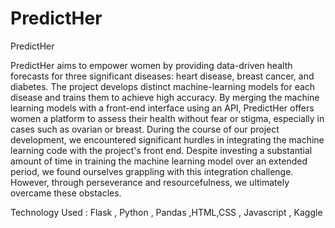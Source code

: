 # PredictHer
PredictHer

PredictHer aims to empower women by providing data-driven health forecasts for three significant diseases: heart disease, breast cancer, and diabetes. The project develops distinct machine-learning models for each disease and trains them to achieve high accuracy. By merging the machine learning models with a front-end interface using an API, PredictHer offers women a platform to assess their health without fear or stigma, especially in cases such as ovarian or breast.
During the course of our project development, we encountered significant hurdles in integrating the machine learning code with the project's front end. Despite investing a substantial amount of time in training the machine learning model over an extended period, we found ourselves grappling with this integration challenge. However, through perseverance and resourcefulness, we ultimately overcame these obstacles.

Technology Used : Flask , Python , Pandas ,HTML,CSS , Javascript , Kaggle
